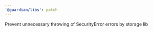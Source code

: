 ```yaml
---
'@guardian/libs': patch
---
```


Prevent unnecessary throwing of SecurityError errors by storage lib
